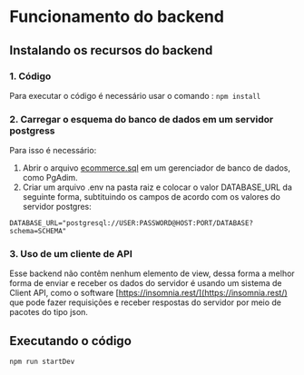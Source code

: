 # Funcionamento do backend

## Instalando os recursos do backend

### 1. Código
Para executar o código é necessário usar o comando : `npm install`

### 2. Carregar o esquema do banco de dados em um servidor postgress
Para isso é necessário:
1. Abrir o arquivo [ecommerce.sql](https://github.com/MauroV27/estore/blob/main/ecommerce.sql) em um gerenciador de banco de dados, como PgAdim.
2. Criar um arquivo .env na pasta raiz e colocar o valor DATABASE_URL da seguinte forma, subtituindo os campos de acordo com os valores do servidor postgres: 
```enviroment
DATABASE_URL="postgresql://USER:PASSWORD@HOST:PORT/DATABASE?schema=SCHEMA"
```

### 3. Uso de um cliente de API

Esse backend não contêm nenhum elemento de view, dessa forma a melhor forma de enviar e receber os dados do servidor é usando um sistema de Client API, como o software [https://insomnia.rest/](https://insomnia.rest/) que pode fazer requisições e receber respostas do servidor por meio de pacotes do tipo json.

## Executando o código

```terminal
npm run startDev
```
